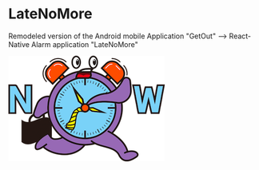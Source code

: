 # LateNoMore
Remodeled version of the Android mobile Application "GetOut" --> React-Native Alarm application "LateNoMore"

![App img](./resources/getout_logo.png)
